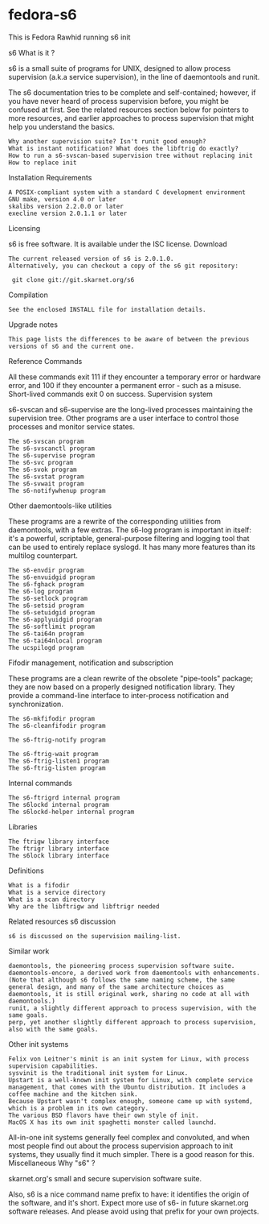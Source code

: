 # fedora-s6
This is Fedora Rawhid running s6 init

 s6
What is it ?

s6 is a small suite of programs for UNIX, designed to allow process supervision (a.k.a service supervision), in the line of daemontools and runit.

The s6 documentation tries to be complete and self-contained; however, if you have never heard of process supervision before, you might be confused at first. See the related resources section below for pointers to more resources, and earlier approaches to process supervision that might help you understand the basics.

    Why another supervision suite? Isn't runit good enough?
    What is instant notification? What does the libftrig do exactly?
    How to run a s6-svscan-based supervision tree without replacing init
    How to replace init

Installation
Requirements

    A POSIX-compliant system with a standard C development environment
    GNU make, version 4.0 or later
    skalibs version 2.2.0.0 or later
    execline version 2.0.1.1 or later

Licensing

s6 is free software. It is available under the ISC license.
Download

    The current released version of s6 is 2.0.1.0.
    Alternatively, you can checkout a copy of the s6 git repository:

     git clone git://git.skarnet.org/s6 

Compilation

    See the enclosed INSTALL file for installation details.

Upgrade notes

    This page lists the differences to be aware of between the previous versions of s6 and the current one.

Reference
Commands

All these commands exit 111 if they encounter a temporary error or hardware error, and 100 if they encounter a permanent error - such as a misuse. Short-lived commands exit 0 on success.
Supervision system

s6-svscan and s6-supervise are the long-lived processes maintaining the supervision tree. Other programs are a user interface to control those processes and monitor service states.

    The s6-svscan program
    The s6-svscanctl program
    The s6-supervise program
    The s6-svc program
    The s6-svok program
    The s6-svstat program
    The s6-svwait program
    The s6-notifywhenup program

Other daemontools-like utilities

These programs are a rewrite of the corresponding utilities from daemontools, with a few extras. The s6-log program is important in itself: it's a powerful, scriptable, general-purpose filtering and logging tool that can be used to entirely replace syslogd. It has many more features than its multilog counterpart.

    The s6-envdir program
    The s6-envuidgid program
    The s6-fghack program
    The s6-log program
    The s6-setlock program
    The s6-setsid program
    The s6-setuidgid program
    The s6-applyuidgid program
    The s6-softlimit program
    The s6-tai64n program
    The s6-tai64nlocal program
    The ucspilogd program

Fifodir management, notification and subscription

These programs are a clean rewrite of the obsolete "pipe-tools" package; they are now based on a properly designed notification library. They provide a command-line interface to inter-process notification and synchronization.

    The s6-mkfifodir program
    The s6-cleanfifodir program

    The s6-ftrig-notify program

    The s6-ftrig-wait program
    The s6-ftrig-listen1 program
    The s6-ftrig-listen program

Internal commands

    The s6-ftrigrd internal program
    The s6lockd internal program
    The s6lockd-helper internal program

Libraries

    The ftrigw library interface
    The ftrigr library interface
    The s6lock library interface

Definitions

    What is a fifodir
    What is a service directory
    What is a scan directory
    Why are the libftrigw and libftrigr needed

Related resources
s6 discussion

    s6 is discussed on the supervision mailing-list.

Similar work

    daemontools, the pioneering process supervision software suite.
    daemontools-encore, a derived work from daemontools with enhancements. (Note that although s6 follows the same naming scheme, the same general design, and many of the same architecture choices as daemontools, it is still original work, sharing no code at all with daemontools.)
    runit, a slightly different approach to process supervision, with the same goals.
    perp, yet another slightly different approach to process supervision, also with the same goals.

Other init systems

    Felix von Leitner's minit is an init system for Linux, with process supervision capabilities.
    sysvinit is the traditional init system for Linux.
    Upstart is a well-known init system for Linux, with complete service management, that comes with the Ubuntu distribution. It includes a coffee machine and the kitchen sink.
    Because Upstart wasn't complex enough, someone came up with systemd, which is a problem in its own category.
    The various BSD flavors have their own style of init.
    MacOS X has its own init spaghetti monster called launchd.

All-in-one init systems generally feel complex and convoluted, and when most people find out about the process supervision approach to init systems, they usually find it much simpler. There is a good reason for this.
Miscellaneous
Why "s6" ?

skarnet.org's small and secure supervision software suite.

Also, s6 is a nice command name prefix to have: it identifies the origin of the software, and it's short. Expect more use of s6- in future skarnet.org software releases. And please avoid using that prefix for your own projects. 
